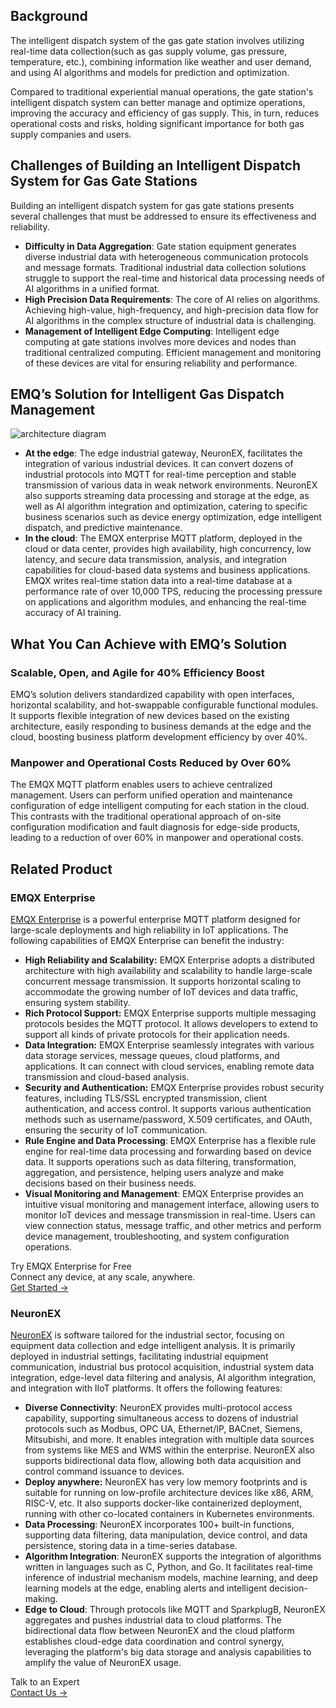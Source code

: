 ## Background

The intelligent dispatch system of the gas gate station involves utilizing real-time data collection(such as gas supply volume, gas pressure, temperature, etc.), combining information like weather and user demand, and using AI algorithms and models for prediction and optimization. 

Compared to traditional experiential manual operations, the gate station's intelligent dispatch system can better manage and optimize operations, improving the accuracy and efficiency of gas supply. This, in turn, reduces operational costs and risks, holding significant importance for both gas supply companies and users.

## Challenges of Building an Intelligent Dispatch System for Gas Gate Stations

Building an intelligent dispatch system for gas gate stations presents several challenges that must be addressed to ensure its effectiveness and reliability.

- **Difficulty in Data Aggregation**: Gate station equipment generates diverse industrial data with heterogeneous communication protocols and message formats. Traditional industrial data collection solutions struggle to support the real-time and historical data processing needs of AI algorithms in a unified format.
- **High Precision Data Requirements**: The core of AI relies on algorithms. Achieving high-value, high-frequency, and high-precision data flow for AI algorithms in the complex structure of industrial data is challenging.
- **Management of Intelligent Edge Computing**: Intelligent edge computing at gate stations involves more devices and nodes than traditional centralized computing. Efficient management and monitoring of these devices are vital for ensuring reliability and performance.

## EMQ’s Solution for Intelligent Gas Dispatch Management

![architecture diagram](https://assets.emqx.com/images/6d2aaf9200f77e78d97a681d2b9a0955.png)

- **At the edge**: The edge industrial gateway, NeuronEX, facilitates the integration of various industrial devices. It can convert dozens of industrial protocols into MQTT for real-time perception and stable transmission of various data in weak network environments. NeuronEX also supports streaming data processing and storage at the edge, as well as AI algorithm integration and optimization, catering to specific business scenarios such as device energy optimization, edge intelligent dispatch, and predictive maintenance.
- **In the cloud**: The EMQX enterprise MQTT platform, deployed in the cloud or data center, provides high availability, high concurrency, low latency, and secure data transmission, analysis, and integration capabilities for cloud-based data systems and business applications. EMQX writes real-time station data into a real-time database at a performance rate of over 10,000 TPS, reducing the processing pressure on applications and algorithm modules, and enhancing the real-time accuracy of AI training.

## What You Can Achieve with EMQ’s Solution

### Scalable, Open, and Agile for 40% Efficiency Boost

EMQ’s solution delivers standardized capability with open interfaces, horizontal scalability, and hot-swappable configurable functional modules. It supports flexible integration of new devices based on the existing architecture, easily responding to business demands at the edge and the cloud, boosting business platform development efficiency by over 40%.

### Manpower and Operational Costs Reduced by Over 60%

The EMQX MQTT platform enables users to achieve centralized management. Users can perform unified operation and maintenance configuration of edge intelligent computing for each station in the cloud. This contrasts with the traditional operational approach of on-site configuration modification and fault diagnosis for edge-side products, leading to a reduction of over 60% in manpower and operational costs.

## Related Product

### EMQX Enterprise

[EMQX Enterprise](https://www.emqx.com/en/products/emqx) is a powerful enterprise MQTT platform designed for large-scale deployments and high reliability in IoT applications. The following capabilities of EMQX Enterprise can benefit the industry:

- **High Reliability and Scalability:** EMQX Enterprise adopts a distributed architecture with high availability and scalability to handle large-scale concurrent message transmission. It supports horizontal scaling to accommodate the growing number of IoT devices and data traffic, ensuring system stability.
- **Rich Protocol Support:** EMQX Enterprise supports multiple messaging protocols besides the MQTT protocol. It allows developers to extend to support all kinds of private protocols for their application needs.
- **Data Integration:** EMQX Enterprise seamlessly integrates with various data storage services, message queues, cloud platforms, and applications. It can connect with cloud services, enabling remote data transmission and cloud-based analysis.
- **Security and Authentication:** EMQX Enterprise provides robust security features, including TLS/SSL encrypted transmission, client authentication, and access control. It supports various authentication methods such as username/password, X.509 certificates, and OAuth, ensuring the security of IoT communication.
- **Rule Engine and Data Processing**: EMQX Enterprise has a flexible rule engine for real-time data processing and forwarding based on device data. It supports operations such as data filtering, transformation, aggregation, and persistence, helping users analyze and make decisions based on their business needs.
- **Visual Monitoring and Management**: EMQX Enterprise provides an intuitive visual monitoring and management interface, allowing users to monitor IoT devices and message transmission in real-time. Users can view connection status, message traffic, and other metrics and perform device management, troubleshooting, and system configuration operations.

<section class="promotion">
    <div>
        Try EMQX Enterprise for Free
      <div class="is-size-14 is-text-normal has-text-weight-normal">Connect any device, at any scale, anywhere.</div>
    </div>
    <a href="https://www.emqx.com/en/try?product=enterprise" class="button is-gradient px-5">Get Started →</a>
</section>

### NeuronEX

[NeuronEX](https://www.emqx.com/en/products/neuronex) is software tailored for the industrial sector, focusing on equipment data collection and edge intelligent analysis. It is primarily deployed in industrial settings, facilitating industrial equipment communication, industrial bus protocol acquisition, industrial system data integration, edge-level data filtering and analysis, AI algorithm integration, and integration with IIoT platforms. It offers the following features:

- **Diverse Connectivity**: NeuronEX provides multi-protocol access capability, supporting simultaneous access to dozens of industrial protocols such as Modbus, OPC UA, Ethernet/IP, BACnet, Siemens, Mitsubishi, and more. It enables integration with multiple data sources from systems like MES and WMS within the enterprise. NeuronEX also supports bidirectional data flow, allowing both data acquisition and control command issuance to devices.
- **Deploy anywhere:** NeuronEX has very low memory footprints and is suitable for running on low-profile architecture devices like x86, ARM, RISC-V, etc. It also supports docker-like containerized deployment, running with other co-located containers in Kubernetes environments.
- **Data Processing**: NeuronEX incorporates 100+ built-in functions, supporting data filtering, data manipulation, device control, and data persistence, storing data in a time-series database.
- **Algorithm Integration**: NeuronEX supports the integration of algorithms written in languages such as C, Python, and Go. It facilitates real-time inference of industrial mechanism models, machine learning, and deep learning models at the edge, enabling alerts and intelligent decision-making.
- **Edge to Cloud**: Through protocols like MQTT and SparkplugB, NeuronEX aggregates and pushes industrial data to cloud platforms. The bidirectional data flow between NeuronEX and the cloud platform establishes cloud-edge data coordination and control synergy, leveraging the platform's big data storage and analysis capabilities to amplify the value of NeuronEX usage.



<section class="promotion">
    <div>
        Talk to an Expert
    </div>
    <a href="https://www.emqx.com/en/contact?product=solutions" class="button is-gradient px-5">Contact Us →</a>
</section>
